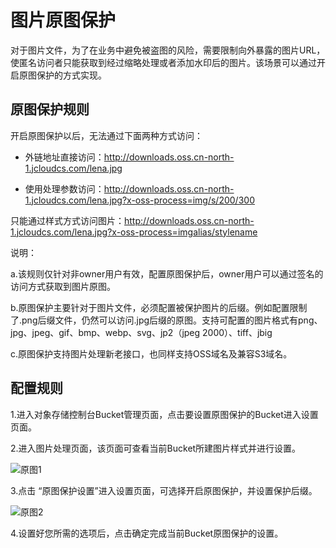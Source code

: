 # 图片原图保护

对于图片文件，为了在业务中避免被盗图的风险，需要限制向外暴露的图片URL，使匿名访问者只能获取到经过缩略处理或者添加水印后的图片。该场景可以通过开启原图保护的方式实现。

## 原图保护规则

开启原图保护以后，无法通过下面两种方式访问：

* 外链地址直接访问：http://downloads.oss.cn-north-1.jcloudcs.com/lena.jpg

* 使用处理参数访问：http://downloads.oss.cn-north-1.jcloudcs.com/lena.jpg?x-oss-process=img/s/200/300

只能通过样式方式访问图片：http://downloads.oss.cn-north-1.jcloudcs.com/lena.jpg?x-oss-process=imgalias/stylename

说明：

a.该规则仅针对非owner用户有效，配置原图保护后，owner用户可以通过签名的访问方式获取到图片原图。

b.原图保护主要针对于图片文件，必须配置被保护图片的后缀。例如配置限制了.png后缀文件，仍然可以访问.jpg后缀的原图。支持可配置的图片格式有png、jpg、jpeg、gif、bmp、webp、svg、jp2（jpeg 2000）、tiff、jbig

c.原图保护支持图片处理新老接口，也同样支持OSS域名及兼容S3域名。

## 配置规则

1.进入对象存储控制台Bucket管理页面，点击要设置原图保护的Bucket进入设置页面。

2.进入图片处理页面，该页面可查看当前Bucket所建图片样式并进行设置。

![原图1](https://github.com/jdcloudcom/cn/blob/edit/image/Object-Storage-Service/OSS-066.jpg)

3.点击 “原图保护设置”进入设置页面，可选择开启原图保护，并设置保护后缀。

![原图2](https://github.com/jdcloudcom/cn/blob/edit/image/Object-Storage-Service/OSS-067.jpg)

4.设置好您所需的选项后，点击确定完成当前Bucket原图保护的设置。
